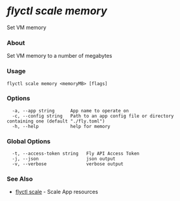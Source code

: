 # _flyctl scale memory_

Set VM memory

### About

Set VM memory to a number of megabytes

### Usage
```
flyctl scale memory <memoryMB> [flags]
```

### Options

```
  -a, --app string      App name to operate on
  -c, --config string   Path to an app config file or directory containing one (default "./fly.toml")
  -h, --help            help for memory
```

### Global Options

```
  -t, --access-token string   Fly API Access Token
  -j, --json                  json output
  -v, --verbose               verbose output
```

### See Also

* [flyctl scale](/docs/flyctl/scale/)	 - Scale App resources

